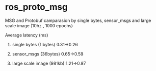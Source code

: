 # ros_proto_msg


MSG and Protobuf camparasion by single bytes, sensor_msgs and large scale image (10hz , 1000 epochs) 

Average latency (ms)

1. single bytes         (1 bytes)  0.31->0.26

2. sensor_msgs          (36bytes)  0.65->0.58

3. large scale image    (981kb)    1.21->0.87
